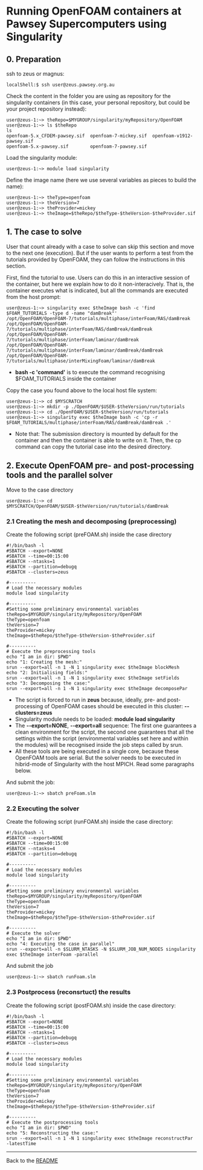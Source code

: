 # Running OpenFOAM containers at Pawsey Supercomputers using Singularity

## 0. Preparation

ssh to zeus or magnus:

```shell
localShell:$ ssh user@zeus.pawsey.org.au
```

Check the content in the folder you are using as repository for the singularity containers (in this case, your personal repository, but could be your project repository instead):

```shell
user@zeus-1:~> theRepo=$MYGROUP/singularity/myRepository/OpenFOAM
user@zeus-1:~> ls $theRepo
ls
openfoam-5.x_CFDEM-pawsey.sif  openfoam-7-mickey.sif  openfoam-v1912-pawsey.sif
openfoam-5.x-pawsey.sif        openfoam-7-pawsey.sif
```

Load the singularity module:

```shell
user@zeus-1:~> module load singularity
```


Define the image name (here we use several variables as pieces to build the name):

```shell
user@zeus-1:~> theType=openfoam
user@zeus-1:~> theVersion=7
user@zeus-1:~> theProvider=mickey
user@zeus-1:~> theImage=$theRepo/$theType-$theVersion-$theProvider.sif
```


## 1. The case to solve

User that count already with a case to solve can skip this section and move to the next one (execution). But if the user wants to perform a test from the tutorials provided by OpenFOAM, they can follow the instructions in this section.

First, find the tutorial to use. Users can do this in an interactive session of the container, but here we explain how to do it non-interacively. That is, the container executes what is indicated, but all the commands are executed from the host prompt:

```shell
user@zeus-1:~> singularity exec $theImage bash -c 'find $FOAM_TUTORIALS -type d -name "damBreak"'
/opt/OpenFOAM/OpenFOAM-7/tutorials/multiphase/interFoam/RAS/damBreak
/opt/OpenFOAM/OpenFOAM-7/tutorials/multiphase/interFoam/RAS/damBreak/damBreak
/opt/OpenFOAM/OpenFOAM-7/tutorials/multiphase/interFoam/laminar/damBreak
/opt/OpenFOAM/OpenFOAM-7/tutorials/multiphase/interFoam/laminar/damBreak/damBreak
/opt/OpenFOAM/OpenFOAM-7/tutorials/multiphase/interMixingFoam/laminar/damBreak
```
* **bash -c 'command'** is to execute the command recognising $FOAM_TUTORIALS inside the container
 
Copy the case you found above to the local host file system:

```shell
user@zeus-1:~> cd $MYSCRATCH
user@zeus-1:~> mkdir -p ./OpenFOAM/$USER-$theVersion/run/tutorials
user@zeus-1:~> cd ./OpenFOAM/$USER-$theVersion/run/tutorials
user@zeus-1:~> singularity exec $theImage bash -c 'cp -r $FOAM_TUTORIALS/multiphase/interFoam/RAS/damBreak/damBreak .'
```
* Note that: The submission directory is mounted by default for the container and then the container is able to write on it. Then, the cp command can copy the tutorial case into the desired directory.

## 2. Execute OpenFOAM pre- and post-processing tools and the parallel solver
Move to the case directory

```shell
user@zeus-1:~> cd $MYSCRATCH/OpenFOAM/$USER-$theVersion/run/tutorials/damBreak
```

### 2.1 Creating the mesh and decomposing (preprocessing)
Create the following script (preFOAM.sh) inside the case directory 

~~~shell
#!/bin/bash -l 
#SBATCH --export=NONE
#SBATCH --time=00:15:00
#SBATCH --ntasks=1
#SBATCH --partition=debugq
#SBATCH --clusters=zeus

#----------
# Load the necessary modules
module load singularity

#----------
#Setting some preliminary environmental variables
theRepo=$MYGROUP/singularity/myRepository/OpenFOAM
theType=openfoam
theVersion=7
theProvider=mickey
theImage=$theRepo/$theType-$theVersion-$theProvider.sif

#----------
# Execute the preprocessing tools
echo "I am in dir: $PWD"
echo "1: Creating the mesh:"
srun --export=all -n 1 -N 1 singularity exec $theImage blockMesh
echo "2: Initialising fields:"
srun --export=all -n 1 -N 1 singularity exec $theImage setFields
echo "3: Decomposing the case:"
srun --export=all -n 1 -N 1 singularity exec $theImage decomposePar
~~~
* The script is forced to run in **zeus** because, ideally, pre- and post-processing of OpenFOAM cases should be executed in this cluster: **--clusters=zeus**
* Singularity module needs to be loaded: **module load singularity**
* The **--export=NONE**, **--export=all** sequence: The first one guarantees a clean environment for the script, the second one guarantees that all the settings within the script (environmental variables set here and within the modules) will be recognised inside the job steps called by srun.
* All these tools are being executed in a single core, because these OpenFOAM tools are serial. But the solver needs to be executed in hibrid-mode of Singularity with the host MPICH. Read some paragraphs below.


And submit the job:

```shell
user@zeus-1:~> sbatch preFoam.slm
```

### 2.2 Executing the solver
Create the following script (runFOAM.sh) inside the case directory:

~~~shell
#!/bin/bash -l 
#SBATCH --export=NONE
#SBATCH --time=00:15:00
#SBATCH --ntasks=4
#SBATCH --partition=debugq

#----------
# Load the necessary modules
module load singularity

#----------
#Setting some preliminary environmental variables
theRepo=$MYGROUP/singularity/myRepository/OpenFOAM
theType=openfoam
theVersion=7
theProvider=mickey
theImage=$theRepo/$theType-$theVersion-$theProvider.sif

#----------
# Execute the solver
echo "I am in dir: $PWD"
echo "4: Executing the case in parallel"
srun --export=all -n $SLURM_NTASKS -N $SLURM_JOB_NUM_NODES singularity exec $theImage interFoam -parallel
~~~

And submit the job

```shell
user@zeus-1:~> sbatch runFoam.slm
```

### 2.3 Postprocess (reconsrtuct) the results
Create the following script (postFOAM.sh) inside the case directory:

```shell
#!/bin/bash -l
#SBATCH --export=NONE
#SBATCH --time=00:15:00
#SBATCH --ntasks=1
#SBATCH --partition=debugq
#SBATCH --clusters=zeus

#----------
# Load the necessary modules
module load singularity

#----------
#Setting some preliminary environmental variables
theRepo=$MYGROUP/singularity/myRepository/OpenFOAM
theType=openfoam
theVersion=7
theProvider=mickey
theImage=$theRepo/$theType-$theVersion-$theProvider.sif

#----------
# Execute the postprocessing tools
echo "I am in dir: $PWD"
echo "5: Reconstructing the case:"
srun --export=all -n 1 -N 1 singularity exec $theImage reconstructPar -latestTime
```

---
Back to the [README](../../README.md)